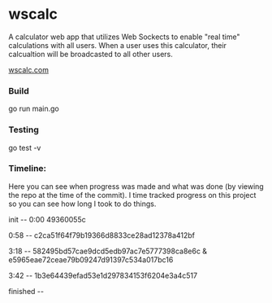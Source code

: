 # wscalc

A calculator web app that utilizes Web Sockects to enable "real time" calculations with all users.
When a user uses this calculator, their calcualtion will be broadcasted to all other users. 

[wscalc.com](http://wscalc.com)


### Build

go run main.go 


### Testing

go test -v



### Timeline: 
Here you can see when progress was made and what was done (by viewing the repo at the time of the commit). 
I time tracked progress on this project so you can see how long I took to do things.  

init  -- 0:00 49360055c
  
0:58 -- c2ca51f64f79b19366d8833ce28ad12378a412bf   
  
3:18 -- 582495bd57cae9dcd5edb97ac7e5777398ca8e6c & e5965eae72ceae79b09247d91397c534a017bc16   

3:42 -- 1b3e64439efad53e1d297834153f6204e3a4c517
  

finished -- 



